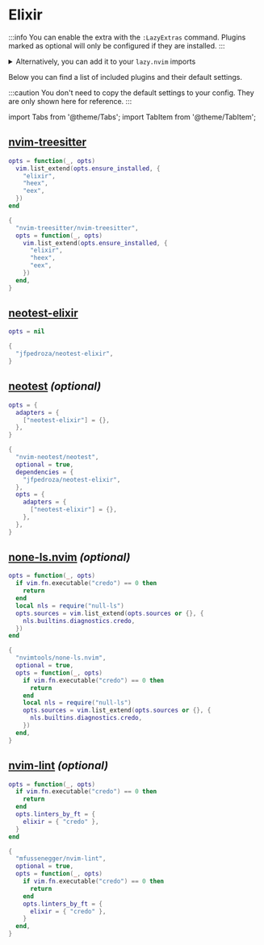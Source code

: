 # Elixir

<!-- plugins:start -->

:::info
You can enable the extra with the `:LazyExtras` command.
Plugins marked as optional will only be configured if they are installed.
:::

<details>
<summary>Alternatively, you can add it to your <code>lazy.nvim</code> imports</summary>

```lua title="lua/config/lazy.lua" {4}
require("lazy").setup({
  spec = {
    { "LazyVim/LazyVim", import = "lazyvim.plugins" },
    { import = "lazyvim.plugins.extras.lang.elixir" },
    { import = "plugins" },
  },
})
```

</details>

Below you can find a list of included plugins and their default settings.

:::caution
You don't need to copy the default settings to your config.
They are only shown here for reference.
:::

import Tabs from '@theme/Tabs';
import TabItem from '@theme/TabItem';

## [nvim-treesitter](https://github.com/nvim-treesitter/nvim-treesitter)

<Tabs>

<TabItem value="opts" label="Options">

```lua
opts = function(_, opts)
  vim.list_extend(opts.ensure_installed, {
    "elixir",
    "heex",
    "eex",
  })
end
```

</TabItem>


<TabItem value="code" label="Full Spec">

```lua
{
  "nvim-treesitter/nvim-treesitter",
  opts = function(_, opts)
    vim.list_extend(opts.ensure_installed, {
      "elixir",
      "heex",
      "eex",
    })
  end,
}
```

</TabItem>

</Tabs>

## [neotest-elixir](https://github.com/jfpedroza/neotest-elixir)

<Tabs>

<TabItem value="opts" label="Options">

```lua
opts = nil
```

</TabItem>


<TabItem value="code" label="Full Spec">

```lua
{
  "jfpedroza/neotest-elixir",
}
```

</TabItem>

</Tabs>

## [neotest](https://github.com/nvim-neotest/neotest) _(optional)_

<Tabs>

<TabItem value="opts" label="Options">

```lua
opts = {
  adapters = {
    ["neotest-elixir"] = {},
  },
}
```

</TabItem>


<TabItem value="code" label="Full Spec">

```lua
{
  "nvim-neotest/neotest",
  optional = true,
  dependencies = {
    "jfpedroza/neotest-elixir",
  },
  opts = {
    adapters = {
      ["neotest-elixir"] = {},
    },
  },
}
```

</TabItem>

</Tabs>

## [none-ls.nvim](https://github.com/nvimtools/none-ls.nvim) _(optional)_

<Tabs>

<TabItem value="opts" label="Options">

```lua
opts = function(_, opts)
  if vim.fn.executable("credo") == 0 then
    return
  end
  local nls = require("null-ls")
  opts.sources = vim.list_extend(opts.sources or {}, {
    nls.builtins.diagnostics.credo,
  })
end
```

</TabItem>


<TabItem value="code" label="Full Spec">

```lua
{
  "nvimtools/none-ls.nvim",
  optional = true,
  opts = function(_, opts)
    if vim.fn.executable("credo") == 0 then
      return
    end
    local nls = require("null-ls")
    opts.sources = vim.list_extend(opts.sources or {}, {
      nls.builtins.diagnostics.credo,
    })
  end,
}
```

</TabItem>

</Tabs>

## [nvim-lint](https://github.com/mfussenegger/nvim-lint) _(optional)_

<Tabs>

<TabItem value="opts" label="Options">

```lua
opts = function(_, opts)
  if vim.fn.executable("credo") == 0 then
    return
  end
  opts.linters_by_ft = {
    elixir = { "credo" },
  }
end
```

</TabItem>


<TabItem value="code" label="Full Spec">

```lua
{
  "mfussenegger/nvim-lint",
  optional = true,
  opts = function(_, opts)
    if vim.fn.executable("credo") == 0 then
      return
    end
    opts.linters_by_ft = {
      elixir = { "credo" },
    }
  end,
}
```

</TabItem>

</Tabs>

<!-- plugins:end -->
